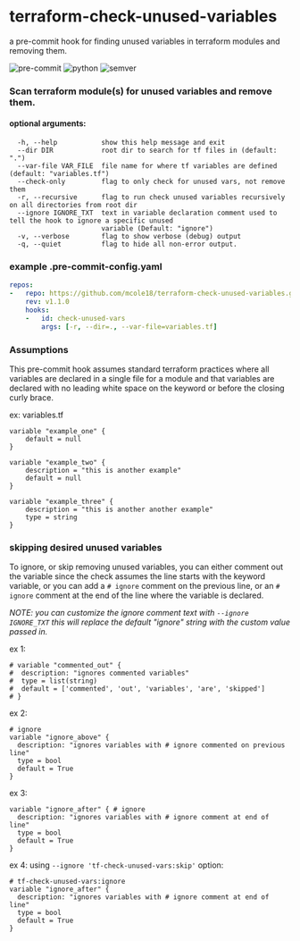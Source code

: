 # terraform-check-unused-variables

a pre-commit hook for finding unused variables in terraform modules and removing them.

![pre-commit](https://img.shields.io/badge/pre--commit-Terraform-purple) ![python](https://shields.io/badge/python-v3.x-blue) ![semver](https://img.shields.io/badge/semver-v1.1.0-orange)
### Scan terraform module(s) for unused variables and remove them.

#### optional arguments:
```
  -h, --help           show this help message and exit
  --dir DIR            root dir to search for tf files in (default: ".")
  --var-file VAR_FILE  file name for where tf variables are defined (default: "variables.tf")
  --check-only         flag to only check for unused vars, not remove them
  -r, --recursive      flag to run check unused variables recursively on all directories from root dir
  --ignore IGNORE_TXT  text in variable declaration comment used to tell the hook to ignore a specific unused
                       variable (Default: "ignore")
  -v, --verbose        flag to show verbose (debug) output
  -q, --quiet          flag to hide all non-error output.
```

### example .pre-commit-config.yaml

```yaml
repos:
-   repo: https://github.com/mcole18/terraform-check-unused-variables.git
    rev: v1.1.0
    hooks:
    -   id: check-unused-vars
        args: [-r, --dir=., --var-file=variables.tf]
```
### Assumptions

This pre-commit hook assumes standard terraform practices where all variables are declared in a single file for a module and that variables are declared with no leading white space on the keyword or before the closing curly brace.

ex: variables.tf
```hcl
variable "example_one" {
    default = null
}

variable "example_two" {
    description = "this is another example"
    default = null
}

variable "example_three" {
    description = "this is another another example"
    type = string
}
```

### skipping desired unused variables

To ignore, or skip removing unused variables, you can either comment out the variable since the check assumes the line starts with the keyword variable, or you can add a `# ignore` comment on the previous line, or an `# ignore` comment at the end of the line where the variable is declared.

_NOTE: you can customize the ignore comment text with `--ignore IGNORE_TXT` this will replace the default "ignore" string with the custom value passed in._

ex 1:
```hcl
# variable "commented_out" {
#  description: "ignores commented variables"
#  type = list(string)
#  default = ['commented', 'out', 'variables', 'are', 'skipped']  
# }
```

ex 2:
```hcl
# ignore
variable "ignore_above" {
  description: "ignores variables with # ignore commented on previous line"
  type = bool
  default = True  
}
```

ex 3:
```hcl
variable "ignore_after" { # ignore
  description: "ignores variables with # ignore comment at end of line"
  type = bool
  default = True  
}
```

ex 4:
using `--ignore 'tf-check-unused-vars:skip'` option:

```hcl
# tf-check-unused-vars:ignore
variable "ignore_after" {
  description: "ignores variables with # ignore comment at end of line"
  type = bool
  default = True  
}
```
